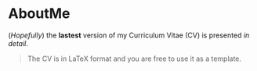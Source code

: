 # AboutMe

(_Hopefully_) the  **lastest** version of my Curriculum Vitae (CV) is presented _in detail_.

> The CV is in LaTeX format and you are free to use it as a template.




